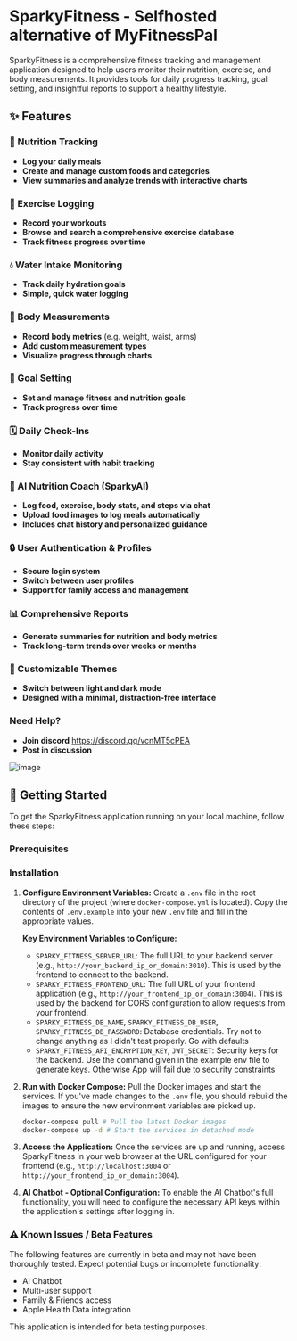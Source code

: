 # SparkyFitness - Selfhosted alternative of MyFitnessPal

SparkyFitness is a comprehensive fitness tracking and management application designed to help users monitor their nutrition, exercise, and body measurements. It provides tools for daily progress tracking, goal setting, and insightful reports to support a healthy lifestyle.


## ✨ Features

### 🍎 Nutrition Tracking

* **Log your daily meals**
* **Create and manage custom foods and categories**
* **View summaries and analyze trends with interactive charts**

### 💪 Exercise Logging

* **Record your workouts**
* **Browse and search a comprehensive exercise database**
* **Track fitness progress over time**

### 💧 Water Intake Monitoring

* **Track daily hydration goals**
* **Simple, quick water logging**

### 📏 Body Measurements

* **Record body metrics** (e.g. weight, waist, arms)
* **Add custom measurement types**
* **Visualize progress through charts**

### 🎯 Goal Setting

* **Set and manage fitness and nutrition goals**
* **Track progress over time**

### 🗓️ Daily Check-Ins

* **Monitor daily activity**
* **Stay consistent with habit tracking**

### 🤖 AI Nutrition Coach (SparkyAI)

* **Log food, exercise, body stats, and steps via chat**
* **Upload food images to log meals automatically**
* **Includes chat history and personalized guidance**

### 🔒 User Authentication & Profiles

* **Secure login system**
* **Switch between user profiles**
* **Support for family access and management**

### 📊 Comprehensive Reports

* **Generate summaries for nutrition and body metrics**
* **Track long-term trends over weeks or months**

### 🎨 Customizable Themes

* **Switch between light and dark mode**
* **Designed with a minimal, distraction-free interface**

### Need Help?
* **Join discord**
  https://discord.gg/vcnMT5cPEA
* **Post in discussion**


![image](https://github.com/user-attachments/assets/ccc7f34e-a663-405f-a4d4-a9888c3197bc)


## 🚀 Getting Started

To get the SparkyFitness application running on your local machine, follow these steps:

### Prerequisites

### Installation

1.  **Configure Environment Variables:**
    Create a `.env` file in the root directory of the project (where `docker-compose.yml` is located).
    Copy the contents of `.env.example` into your new `.env` file and fill in the appropriate values.

    **Key Environment Variables to Configure:**
    *   `SPARKY_FITNESS_SERVER_URL`: The full URL to your backend server (e.g., `http://your_backend_ip_or_domain:3010`). This is used by the frontend to connect to the backend.
    *   `SPARKY_FITNESS_FRONTEND_URL`: The full URL of your frontend application (e.g., `http://your_frontend_ip_or_domain:3004`). This is used by the backend for CORS configuration to allow requests from your frontend.
    *   `SPARKY_FITNESS_DB_NAME`, `SPARKY_FITNESS_DB_USER`, `SPARKY_FITNESS_DB_PASSWORD`: Database credentials.  Try not to change anything as I didn't test properly. Go with defaults
    *   `SPARKY_FITNESS_API_ENCRYPTION_KEY`, `JWT_SECRET`: Security keys for the backend. Use the command given in the example env file to generate keys. Otherwise App will fail due to security constraints

2.  **Run with Docker Compose:**
    Pull the Docker images and start the services. If you've made changes to the `.env` file, you should rebuild the images to ensure the new environment variables are picked up.
    ```sh
    docker-compose pull # Pull the latest Docker images
    docker-compose up -d # Start the services in detached mode
    ```
   

3.  **Access the Application:**
    Once the services are up and running, access SparkyFitness in your web browser at the URL configured for your frontend (e.g., `http://localhost:3004` or `http://your_frontend_ip_or_domain:3004`).

4.  **AI Chatbot - Optional Configuration:**
    To enable the AI Chatbot's full functionality, you will need to configure the necessary API keys within the application's settings after logging in.
    
### ⚠️ Known Issues / Beta Features

The following features are currently in beta and may not have been thoroughly tested. Expect potential bugs or incomplete functionality:

*   AI Chatbot
*   Multi-user support
*   Family & Friends access
*   Apple Health Data integration

This application is intended for beta testing purposes.



